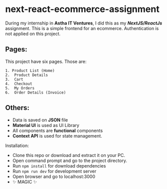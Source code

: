 # next-react-ecommerce-assignment

During my internship in **Astha IT Ventures**, I did this as my ***NextJS/ReactJs*** assignment. This is a simple frontend for an ecommerce. Authentication is not applied on this project.

## Pages:
This project have six pages. Those are:

    1. Product List (Home)
    2.	Product Details
    3.	Cart
    4.	Checkout
    5.	My Orders
    6.	Order Details (Invoice)

## Others:
- Data is saved on **JSON** file
- **Material UI** is used as UI Library 
- All components are **functional** components 
- **Context API** is used for state management.

Installation:
-	Clone this repo or download and extract it on your PC.
-	Open command prompt and go to the project directory.
-	Run `npm install` for download dependencies
-	Run `npm run dev` for development server
-	Open browser and go to localhost:3000
-	✨  MAGIC ✨
